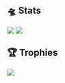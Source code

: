 ## 🛸 Stats

<div>
    <img align=top src="https://github-readme-stats.vercel.app/api?username=iasthc&hide_border=true&include_all_commits=true&count_private=true"/>
    <img align=top src="https://github-readme-stats.vercel.app/api/top-langs/?username=iasthc&hide_border=true&layout=compact"/>
<div>

## 🏆 Trophies
![](https://github-profile-trophy.vercel.app/?username=iasthc&theme=onedark&no-frame=true&margin-w=5&margin-h=5&column=7)

